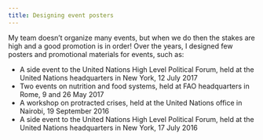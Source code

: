```yaml
---
title: Designing event posters
---
```


My team doesn’t organize many events, but when we do then the stakes are high and a good promotion is in order! Over the years, I designed few posters and promotional materials for events, such as:
* A side event to the United Nations High Level Political Forum, held at the United Nations headquarters in New York, 12 July 2017
* Two events on nutrition and food systems, held at FAO headquarters in Rome, 9 and 26 May 2017
* A workshop on protracted crises, held at the United Nations office in Nairobi, 19 September 2016
* A side event to the United Nations High Level Political Forum, held at the United Nations headquarters in New York, 17 July 2016


